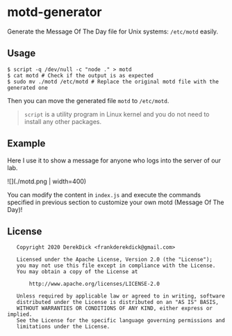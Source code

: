 # motd-generator

Generate the Message Of The Day file for Unix systems: `/etc/motd` easily.

## Usage

```shell
$ script -q /dev/null -c "node ." > motd
$ cat motd # Check if the output is as expected
$ sudo mv ./motd /etc/motd # Replace the original motd file with the generated one
```

Then you can move the generated file `motd` to `/etc/motd`.

> `script` is a utility program in Linux kernel and you do not need to install any other packages.

## Example

Here I use it to show a message for anyone who logs into the server of our lab.

![](./motd.png | width=400)

You can modify the content in `index.js` and execute the commands specified in previous section to customize your own motd (Message Of The Day)!

## License

```
   Copyright 2020 DerekDick <frankderekdick@gmail.com>

   Licensed under the Apache License, Version 2.0 (the "License");
   you may not use this file except in compliance with the License.
   You may obtain a copy of the License at

       http://www.apache.org/licenses/LICENSE-2.0

   Unless required by applicable law or agreed to in writing, software
   distributed under the License is distributed on an "AS IS" BASIS,
   WITHOUT WARRANTIES OR CONDITIONS OF ANY KIND, either express or implied.
   See the License for the specific language governing permissions and
   limitations under the License.
```
